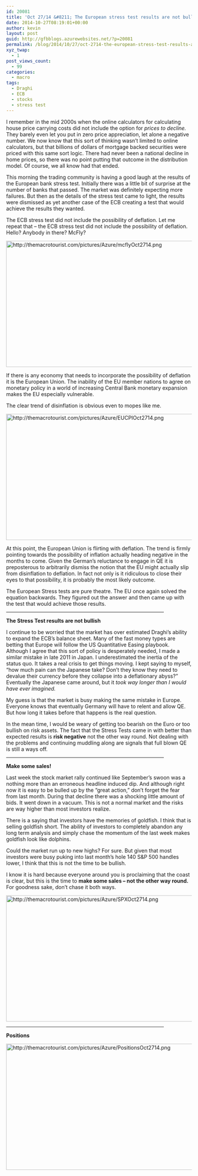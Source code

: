 ```yaml
---
id: 20081
title: 'Oct 27/14 &#8211; The European stress test results are not bullish'
date: 2014-10-27T08:19:01+00:00
author: kevin
layout: post
guid: http://gfbblogs.azurewebsites.net/?p=20081
permalink: /blog/2014/10/27/oct-2714-the-european-stress-test-results-are-not-bullish/
xyz_twap:
  - 1
post_views_count:
  - 99
categories:
  - macro
tags:
  - Draghi
  - ECB
  - stocks
  - stress test
---
```

I remember in the mid 2000s when the online calculators for calculating house price carrying costs did not include the option for _prices to decline._ They barely even let you put in zero price appreciation, let alone a negative number. We now know that this sort of thinking wasn&#8217;t limited to online calculators, but that billions of dollars of mortgage backed securities were priced with this same sort logic. There had never been a national decline in home prices, so there was no point putting that outcome in the distribution model. Of course, we all know had that ended. 

This morning the trading community is having a good laugh at the results of the European bank stress test. Initially there was a little bit of surprise at the number of banks that passed. The market was definitely expecting more failures. But then as the details of the stress test came to light, the results were dismissed as yet another case of the ECB creating a test that would achieve the results they wanted. 

The ECB stress test did not include the possibility of deflation. Let me repeat that &#8211; the ECB stress test did not include the possibility of deflation. Hello? Anybody in there? McFly? 


  <img src="http://themacrotourist.com/pictures/Azure/mcflyOct2714.png" style="margin:30px atuo;display:block;" alt="http://themacrotourist.com/pictures/Azure/mcflyOct2714.png" width="600" height="342">

If there is any economy that needs to incorporate the possibility of deflation it is the European Union. The inability of the EU member nations to agree on monetary policy in a world of increasing Central Bank monetary expansion makes the EU especially vulnerable. 

The clear trend of disinflation is obvious even to mopes like me.


  <img src="http://themacrotourist.com/pictures/Azure/EUCPIOct2714.png" style="margin:30px atuo;display:block;" alt="http://themacrotourist.com/pictures/Azure/EUCPIOct2714.png" width="600" height="342">

At this point, the European Union is flirting with deflation. The trend is firmly pointing towards the possibility of inflation actually heading negative in the months to come. Given the German&#8217;s reluctance to engage in QE it is preposterous to arbitrarily dismiss the notion that the EU might actually slip from disinflation to deflation. In fact not only is it ridiculous to close their eyes to that possibility, it is probably the most likely outcome. 

The European Stress tests are pure theatre. The EU once again solved the equation backwards. They figured out the answer and then came up with the test that would achieve those results. 

<hr size="3" width="85%" />

**The Stress Test results are not bullish**

I continue to be worried that the market has over estimated Draghi&#8217;s ability to expand the ECB&#8217;s balance sheet. Many of the fast money types are betting that Europe will follow the US Quantitative Easing playbook. Although I agree that this sort of policy is desperately needed, I made a similar mistake in late 2011 in Japan. I underestimated the inertia of the status quo. It takes a real crisis to get things moving. I kept saying to myself, &#8220;how much pain can the Japanese take? Don&#8217;t they know they need to devalue their currency before they collapse into a deflationary abyss?&#8221; Eventually the Japanese came around, but it _took way longer than I would have ever imagined._ 

My guess is that the market is busy making the same mistake in Europe. Everyone knows that eventually Germany will have to relent and allow QE. But how long it takes before that happens is the real question. 

In the mean time, I would be weary of getting too bearish on the Euro or too bullish on risk assets. The fact that the Stress Tests came in with better than expected results is **risk negative** not the other way round. Not dealing with the problems and continuing muddling along are signals that full blown QE is still a ways off. 

<hr size="3" width="85%" />

**Make some sales!**

Last week the stock market rally continued like September&#8217;s swoon was a nothing more than an erroneous headline induced dip. And although right now it is easy to be bulled up by the &#8220;great action,&#8221; don&#8217;t forget the fear from last month. During that decline there was a shocking little amount of bids. It went down in a vacuum. This is not a normal market and the risks are way higher than most investors realize. 

There is a saying that investors have the memories of goldfish. I think that is selling goldfish short. The ability of investors to completely abandon any long term analysis and simply chase the momentum of the last week makes goldfish look like dolphins.

Could the market run up to new highs? For sure. But given that most investors were busy puking into last month&#8217;s hole 140 S&P 500 handles lower, I think that this is not the time to be bullish. 

I know it is hard because everyone around you is proclaiming that the coast is clear, but this is the time to **make some sales &#8211; not the other way round.** For goodness sake, don&#8217;t chase it both ways. 


  <img src="http://themacrotourist.com/pictures/Azure/SPXOct2714.png" style="margin:30px atuo;display:block;" alt="http://themacrotourist.com/pictures/Azure/SPXOct2714.png" width="600" height="342">

<hr size="3" width="85%" />

**Positions**


  <img src="http://themacrotourist.com/pictures/Azure/PositionsOct2714.png" style="margin:30px atuo;display:block;" alt="http://themacrotourist.com/pictures/Azure/PositionsOct2714.png" width="600" height="342"></p>
